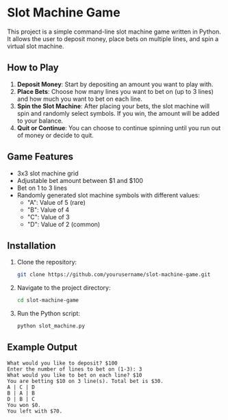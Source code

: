 # Slot Machine Game

This project is a simple command-line slot machine game written in Python. It allows the user to deposit money, place bets on multiple lines, and spin a virtual slot machine.

## How to Play
1. **Deposit Money**: Start by depositing an amount you want to play with.
2. **Place Bets**: Choose how many lines you want to bet on (up to 3 lines) and how much you want to bet on each line.
3. **Spin the Slot Machine**: After placing your bets, the slot machine will spin and randomly select symbols. If you win, the amount will be added to your balance.
4. **Quit or Continue**: You can choose to continue spinning until you run out of money or decide to quit.

## Game Features
- 3x3 slot machine grid
- Adjustable bet amount between $1 and $100
- Bet on 1 to 3 lines
- Randomly generated slot machine symbols with different values:
    - "A": Value of 5 (rare)
    - "B": Value of 4
    - "C": Value of 3
    - "D": Value of 2 (common)

## Installation

1. Clone the repository:
    ```bash
    git clone https://github.com/yourusername/slot-machine-game.git
    ```

2. Navigate to the project directory:
    ```bash
    cd slot-machine-game
    ```

3. Run the Python script:
    ```bash
    python slot_machine.py
    ```

## Example Output

```plaintext
What would you like to deposit? $100
Enter the number of lines to bet on (1-3): 3
What would you like to bet on each line? $10
You are betting $10 on 3 line(s). Total bet is $30.
A | C | D
B | A | B
D | B | C
You won $0.
You left with $70.
